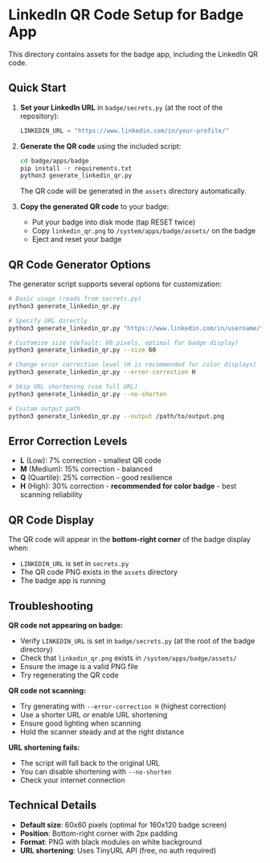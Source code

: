 # LinkedIn QR Code Setup for Badge App

This directory contains assets for the badge app, including the LinkedIn QR code.

## Quick Start

1. **Set your LinkedIn URL** in `badge/secrets.py` (at the root of the repository):
   ```python
   LINKEDIN_URL = "https://www.linkedin.com/in/your-profile/"
   ```

2. **Generate the QR code** using the included script:
   ```bash
   cd badge/apps/badge
   pip install -r requirements.txt
   python3 generate_linkedin_qr.py
   ```
   
   The QR code will be generated in the `assets` directory automatically.

3. **Copy the generated QR code** to your badge:
   - Put your badge into disk mode (tap RESET twice)
   - Copy `linkedin_qr.png` to `/system/apps/badge/assets/` on the badge
   - Eject and reset your badge

## QR Code Generator Options

The generator script supports several options for customization:

```bash
# Basic usage (reads from secrets.py)
python3 generate_linkedin_qr.py

# Specify URL directly
python3 generate_linkedin_qr.py "https://www.linkedin.com/in/username/"

# Customize size (default: 60 pixels, optimal for badge display)
python3 generate_linkedin_qr.py --size 60

# Change error correction level (H is recommended for color displays)
python3 generate_linkedin_qr.py --error-correction H

# Skip URL shortening (use full URL)
python3 generate_linkedin_qr.py --no-shorten

# Custom output path
python3 generate_linkedin_qr.py --output /path/to/output.png
```

## Error Correction Levels

- **L** (Low): 7% correction - smallest QR code
- **M** (Medium): 15% correction - balanced
- **Q** (Quartile): 25% correction - good resilience
- **H** (High): 30% correction - **recommended for color badge** - best scanning reliability

## QR Code Display

The QR code will appear in the **bottom-right corner** of the badge display when:
- `LINKEDIN_URL` is set in `secrets.py`
- The QR code PNG exists in the `assets` directory
- The badge app is running

## Troubleshooting

**QR code not appearing on badge:**
- Verify `LINKEDIN_URL` is set in `badge/secrets.py` (at the root of the badge directory)
- Check that `linkedin_qr.png` exists in `/system/apps/badge/assets/`
- Ensure the image is a valid PNG file
- Try regenerating the QR code

**QR code not scanning:**
- Try generating with `--error-correction H` (highest correction)
- Use a shorter URL or enable URL shortening
- Ensure good lighting when scanning
- Hold the scanner steady and at the right distance

**URL shortening fails:**
- The script will fall back to the original URL
- You can disable shortening with `--no-shorten`
- Check your internet connection

## Technical Details

- **Default size**: 60x60 pixels (optimal for 160x120 badge screen)
- **Position**: Bottom-right corner with 2px padding
- **Format**: PNG with black modules on white background
- **URL shortening**: Uses TinyURL API (free, no auth required)
